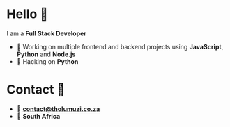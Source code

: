 # Hello 👋

I am a **Full Stack Developer**

- 💼 Working on multiple frontend and backend projects using **JavaScript**, **Python** and **Node.js**
- 🎯 Hacking on **Python**

# Contact 👋
- 📧 **contact@tholumuzi.co.za**
- 📌 **South Africa**
